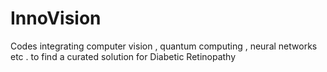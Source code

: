 # InnoVision
Codes integrating computer vision , quantum computing , neural networks etc . to find a curated solution for Diabetic Retinopathy
